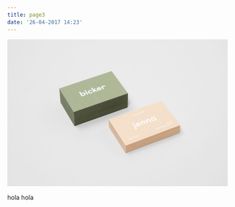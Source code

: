 ```yaml
---
title: page3
date: '26-04-2017 14:23'
---
```


![](mildredandduck_bicker_1-1000x667.jpg)


hola hola